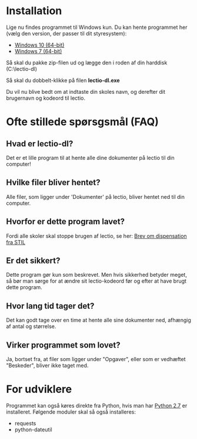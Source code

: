 # Installation
Lige nu findes programmet til Windows kun. Du kan hente programmet her (vælg den version, der passer til dit styresystem):
* [Windows 10 (64-bit)](http://mjoergen.eu/lectio-dl-win10-64bit-v2.0.zip)
* [Windows 7 (64-bit)](http://mjoergen.eu/lectio-dl-win7-64bit-v2.0.zip)

Så skal du pakke zip-filen ud og lægge den i roden af din harddisk (C:\lectio-dl)

Så skal du dobbelt-klikke på filen **lectio-dl.exe**

Du vil nu blive bedt om at indtaste din skoles navn, og derefter dit brugernavn og kodeord til lectio.

# Ofte stillede spørsgsmål (FAQ)
## Hvad er lectio-dl?
Det er et lille program til at hente alle dine dokumenter på lectio til din computer!
## Hvilke filer bliver hentet?
Alle filer, som ligger under 'Dokumenter' på lectio, bliver hentet ned til din computer.
## Hvorfor er dette program lavet?
Fordi alle skoler skal stoppe brugen af lectio, se her: [Brev om dispensation fra STIL](http://www.stil.dk/-/media/STIL/Filer/PDF16/160526-Brev-om-dispensation-til-DG-og-DEL,-d-,docx.ashx)
## Er det sikkert?
Dette program gør kun som beskrevet. Men hvis sikkerhed betyder meget, så bør man sørge for at ændre sit lectio-kodeord før og efter at have brugt dette program.
## Hvor lang tid tager det?
Det kan godt tage over en time at hente alle sine dokumenter ned, afhængig af antal og størrelse.
## Virker programmet som lovet?
Ja, bortset fra, at filer som ligger under "Opgaver", eller som er vedhæftet "Beskeder", bliver ikke taget med.

# For udviklere
Programmet kan også køres direkte fra Python, hvis man har [Python 2.7](https://www.python.org/) er installeret. Følgende moduler skal så også installeres:
* requests
* python-dateutil

